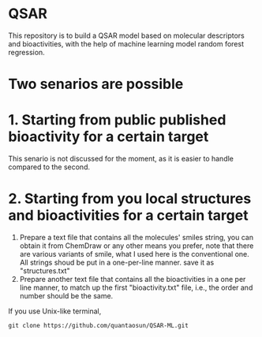 # QSAR
This repository is to build a QSAR model based on molecular descriptors and bioactivities, with the help of machine learning model random forest regression.
# Two senarios are possible
# 1. Starting from public published bioactivity for a certain target
This senario is not discussed for the moment, as it is easier to handle compared to the second.
# 2. Starting from you local structures and bioactivities for a certain target

1. Prepare a text file that contains all the molecules' smiles string, you can obtain it from ChemDraw or any other means you prefer, note that there are various variants of smile, what I used here is the conventional one. All strings shoud be put in a one-per-line manner. save it as "structures.txt"
2. Prepare another text file that contains all the bioactivities in a one per line manner, to match up the first "bioactivity.txt" file, i.e., the order and number should be the same.

If you use Unix-like terminal, 
```
git clone https://github.com/quantaosun/QSAR-ML.git
```
